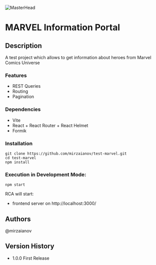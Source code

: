 ![MasterHead](./head.gif)

# MARVEL Information Portal

## Description

A test project which allows to get information about heroes from Marvel Comics Universe

### Features

- REST Queries
- Routing
- Pagination

### Dependencies

- Vite
- React + React Router + React Helmet
- Formik

### Installation

    git clone https://github.com/mirzaianov/test-marvel.git
    cd test-marvel
    npm install

### Execution in Development Mode:

    npm start

RCA will start:

- frontend server on http://localhost:3000/

## Authors

@mirzaianov

## Version History

- 1.0.0 First Release